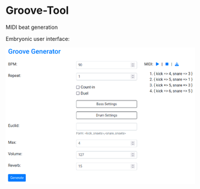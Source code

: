 # Groove-Tool
MIDI beat generation

Embryonic user interface:

![GrooveTool-UI.png](GrooveTool-UI.png)
